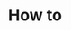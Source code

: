 ---
layout: collect
title: How to
permalink: /how-to/
sitemap: true
pagination: 
  enabled: true
  category: how-to
  permalink: /:num/
  title: 'How to - Page :num'
  trail: 
    before: 2
    after: 2 

---